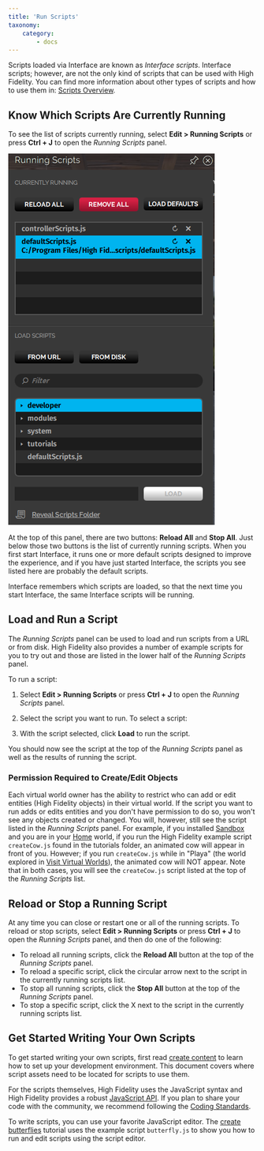 ```yaml
---
title: 'Run Scripts'
taxonomy:
    category:
        - docs
---
```


Scripts loaded via Interface are known as *Interface scripts*. Interface scripts; however, are not the only kind of scripts that can be used with High Fidelity. You can find more information about other types of scripts and how to use them in: [Scripts Overview](https://wiki.highfidelity.com/wiki/Scripts_Overview).

## Know Which Scripts Are Currently Running

To see the list of scripts currently running, select **Edit > Running Scripts** or press **Ctrl + J** to open the *Running Scripts* panel.

![](running-scripts-panel.png)

At the top of this panel, there are two buttons: **Reload All** and **Stop All**. Just below those two buttons is the list of currently running scripts. When you first start Interface, it runs one or more default scripts designed to improve the experience, and if you have just started Interface, the scripts you see listed here are probably the default scripts.

Interface remembers which scripts are loaded, so that the next time you start Interface, the same Interface scripts will be running.

## Load and Run a Script

The *Running Scripts* panel can be used to load and run scripts from a URL or from disk. High Fidelity also provides a number of example scripts for you to try out and those are listed in the lower half of the *Running Scripts* panel.

To run a script:

1. Select **Edit > Running Scripts** or press **Ctrl + J** to open the *Running Scripts* panel.
2. Select the script you want to run. To select a script:


1. With the script selected, click **Load** to run the script.

You should now see the script at the top of the *Running Scripts* panel as well as the results of running the script.

### Permission Required to Create/Edit Objects

Each virtual world owner has the ability to restrict who can add or edit entities (High Fidelity objects) in their virtual world. If the script you want to run adds or edits entities and you don't have permission to do so, you won't see any objects created or changed. You will, however, still see the script listed in the *Running Scripts* panel. For example, if you installed [Sandbox](https://wiki.highfidelity.com/wiki/Sandbox) and you are in your [Home](https://wiki.highfidelity.com/wiki/Home_domain) world, if you run the High Fidelity example script `createCow.js` found in the tutorials folder, an animated cow will appear in front of you. However; if you run `createCow.js` while in "Playa" (the world explored in [Visit Virtual Worlds](https://wiki.highfidelity.com/wiki/Explore)), the animated cow will NOT appear. Note that in both cases, you will see the `createCow.js` script listed at the top of the *Running Scripts* list.

## Reload or Stop a Running Script

At any time you can close or restart one or all of the running scripts. To reload or stop scripts, select **Edit > Running Scripts** or press **Ctrl + J** to open the *Running Scripts* panel, and then do one of the following:

- To reload all running scripts, click the **Reload All** button at the top of the *Running Scripts* panel.
- To reload a specific script, click the circular arrow next to the script in the currently running scripts list.
- To stop all running scripts, click the **Stop All** button at the top of the *Running Scripts* panel.
- To stop a specific script, click the X next to the script in the currently running scripts list.

## Get Started Writing Your Own Scripts

To get started writing your own scripts, first read [create content](https://wiki.highfidelity.com/wiki/Create_content) to learn how to set up your development environment. This document covers where script assets need to be located for scripts to use them.

For the scripts themselves, High Fidelity uses the JavaScript syntax and High Fidelity provides a robust [JavaScript API](../../../api-reference). If you plan to share your code with the community, we recommend following the [Coding Standards](https://wiki.highfidelity.com/wiki/Coding_Standards).

To write scripts, you can use your favorite JavaScript editor. The [create butterflies](https://wiki.highfidelity.com/wiki/Create_butterflies) tutorial uses the example script `butterfly.js` to show you how to run and edit scripts using the script editor.
